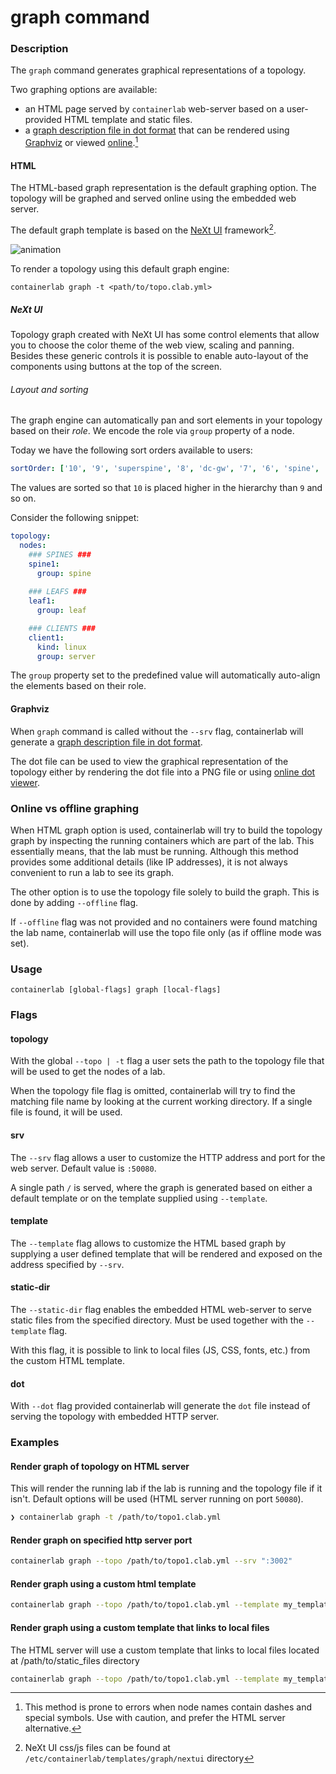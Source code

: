# graph command

### Description

The `graph` command generates graphical representations of a topology.

Two graphing options are available:

* an HTML page served by `containerlab` web-server based on a user-provided HTML template and static files.
* a [graph description file in dot format](https://en.wikipedia.org/wiki/DOT_(graph_description_language)) that can be rendered using [Graphviz](https://graphviz.org/) or viewed [online](https://dreampuf.github.io/GraphvizOnline/).[^1]

#### HTML

The HTML-based graph representation is the default graphing option. The topology will be graphed and served online using the embedded web server.

The default graph template is based on the [NeXt UI](https://developer.cisco.com/site/neXt/) framework[^2].

![animation](https://user-images.githubusercontent.com/11521160/155654224-d46b346d-7051-49f8-ba93-6dee6d22a39f.gif)

To render a topology using this default graph engine:

```
containerlab graph -t <path/to/topo.clab.yml>
```

##### NeXt UI
Topology graph created with NeXt UI has some control elements that allow you to choose the color theme of the web view, scaling and panning. Besides these generic controls it is possible to enable auto-layout of the components using buttons at the top of the screen.

###### Layout and sorting
The graph engine can automatically pan and sort elements in your topology based on their _role_. We encode the role via `group` property of a node.

Today we have the following sort orders available to users:

```yaml
sortOrder: ['10', '9', 'superspine', '8', 'dc-gw', '7', '6', 'spine', '5', '4', 'leaf', 'border-leaf', '3', 'server', '2', '1'],
```
The values are sorted so that `10` is placed higher in the hierarchy than `9` and so on.

Consider the following snippet:

```yaml
topology:
  nodes:
    ### SPINES ###
    spine1:
      group: spine
    
    ### LEAFS ###
    leaf1:
      group: leaf

    ### CLIENTS ###
    client1:
      kind: linux
      group: server
```

The `group` property set to the predefined value will automatically auto-align the elements based on their role.

#### Graphviz

When `graph` command is called without the `--srv` flag, containerlab will generate a [graph description file in dot format](https://en.wikipedia.org/wiki/DOT_(graph_description_language)).

The dot file can be used to view the graphical representation of the topology either by rendering the dot file into a PNG file or using [online dot viewer](https://dreampuf.github.io/GraphvizOnline/).

### Online vs offline graphing
When HTML graph option is used, containerlab will try to build the topology graph by inspecting the running containers which are part of the lab. This essentially means, that the lab must be running. Although this method provides some additional details (like IP addresses), it is not always convenient to run a lab to see its graph.

The other option is to use the topology file solely to build the graph. This is done by adding `--offline` flag.

If `--offline` flag was not provided and no containers were found matching the lab name, containerlab will use the topo file only (as if offline mode was set).
### Usage

`containerlab [global-flags] graph [local-flags]`

### Flags

#### topology

With the global `--topo | -t` flag a user sets the path to the topology file that will be used to get the nodes of a lab.

When the topology file flag is omitted, containerlab will try to find the matching file name by looking at the current working directory. If a single file is found, it will be used.

#### srv

The `--srv` flag allows a user to customize the HTTP address and port for the web server. Default value is `:50080`.

A single path `/` is served, where the graph is generated based on either a default template or on the template supplied using `--template`.

#### template

The `--template` flag allows to customize the HTML based graph by supplying a user defined template that will be rendered and exposed on the address specified by `--srv`.

#### static-dir

The `--static-dir` flag enables the embedded HTML web-server to serve static files from the specified directory. Must be used together with the `--template` flag.

With this flag, it is possible to link to local files (JS, CSS, fonts, etc.) from the custom HTML template.

#### dot
With `--dot` flag provided containerlab will generate the `dot` file instead of serving the topology with embedded HTTP server.

### Examples

#### Render graph of topology on HTML server

This will render the running lab if the lab is running and the topology file if it isn't. Default options will be used (HTML server running on port `50080`).

```bash
❯ containerlab graph -t /path/to/topo1.clab.yml
```

#### Render graph on specified http server port

```bash
containerlab graph --topo /path/to/topo1.clab.yml --srv ":3002"
```

#### Render graph using a custom html template

```bash
containerlab graph --topo /path/to/topo1.clab.yml --template my_template.html
```

#### Render graph using a custom template that links to local files

The HTML server will use a custom template that links to local files located at /path/to/static_files directory
```bash
containerlab graph --topo /path/to/topo1.clab.yml --template my_template.html --static-dir /path/to/static_files
```

[^1]: This method is prone to errors when node names contain dashes and special symbols. Use with caution, and prefer the HTML server alternative.
[^2]: NeXt UI css/js files can be found at `/etc/containerlab/templates/graph/nextui` directory